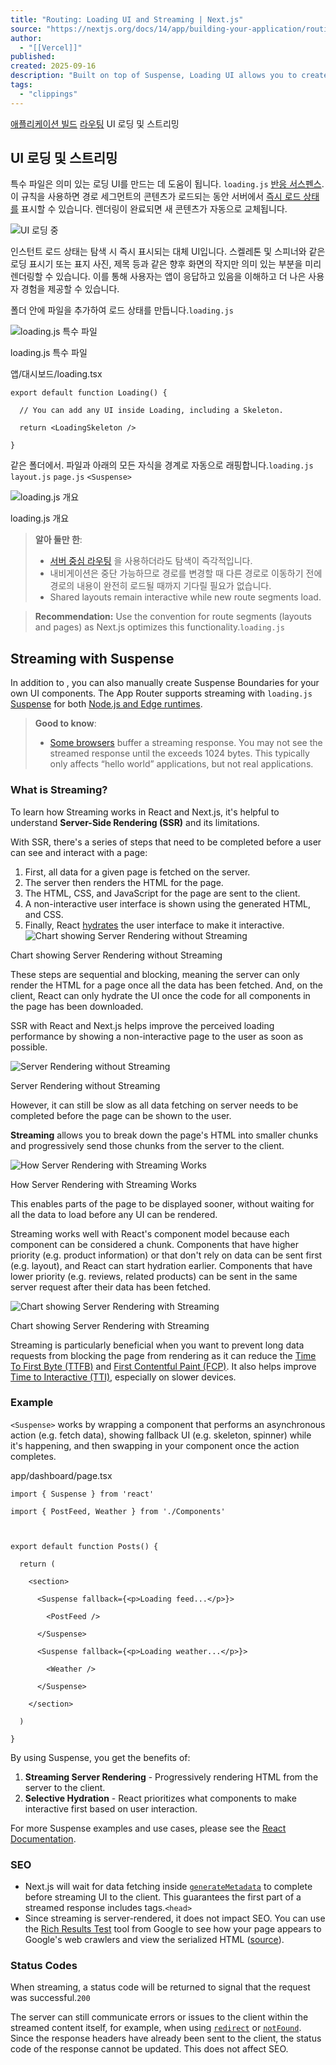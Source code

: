 ```yaml
---
title: "Routing: Loading UI and Streaming | Next.js"
source: "https://nextjs.org/docs/14/app/building-your-application/routing/loading-ui-and-streaming"
author:
  - "[[Vercel]]"
published:
created: 2025-09-16
description: "Built on top of Suspense, Loading UI allows you to create a fallback for specific route segments, and automatically stream content as it becomes ready."
tags:
  - "clippings"
---
```

[애플리케이션 빌드](https://nextjs.org/docs/14/app/building-your-application) [라우팅](https://nextjs.org/docs/14/app/building-your-application/routing) UI 로딩 및 스트리밍

## UI 로딩 및 스트리밍

특수 파일은 의미 있는 로딩 UI를 만드는 데 도움이 됩니다. `loading.js` [반응 서스펜스](https://react.dev/reference/react/Suspense). 이 규칙을 사용하면 경로 세그먼트의 콘텐츠가 로드되는 동안 서버에서 [즉시 로드 상태를](https://nextjs.org/docs/14/app/building-your-application/routing/#instant-loading-states) 표시할 수 있습니다. 렌더링이 완료되면 새 콘텐츠가 자동으로 교체됩니다.

![UI 로딩 중](https://nextjs.org/_next/image?url=https%3A%2F%2Fh8DxKfmAPhn8O0p3.public.blob.vercel-storage.com%2Fdocs%2Flight%2Floading-ui.png&w=1920&q=75)

인스턴트 로드 상태는 탐색 시 즉시 표시되는 대체 UI입니다. 스켈레톤 및 스피너와 같은 로딩 표시기 또는 표지 사진, 제목 등과 같은 향후 화면의 작지만 의미 있는 부분을 미리 렌더링할 수 있습니다. 이를 통해 사용자는 앱이 응답하고 있음을 이해하고 더 나은 사용자 경험을 제공할 수 있습니다.

폴더 안에 파일을 추가하여 로드 상태를 만듭니다.`loading.js`

![loading.js 특수 파일](https://nextjs.org/_next/image?url=https%3A%2F%2Fh8DxKfmAPhn8O0p3.public.blob.vercel-storage.com%2Fdocs%2Flight%2Floading-special-file.png&w=1920&q=75)

loading.js 특수 파일

앱/대시보드/loading.tsx

```
export default function Loading() {

  // You can add any UI inside Loading, including a Skeleton.

  return <LoadingSkeleton />

}
```

같은 폴더에서. 파일과 아래의 모든 자식을 경계로 자동으로 래핑합니다.`loading.js` `layout.js` `page.js` `<Suspense>`

![loading.js 개요](https://nextjs.org/_next/image?url=https%3A%2F%2Fh8DxKfmAPhn8O0p3.public.blob.vercel-storage.com%2Fdocs%2Flight%2Floading-overview.png&w=1920&q=75)

loading.js 개요

> **알아 둘만 한**:
> 
> - [서버 중심 라우팅](https://nextjs.org/docs/14/app/building-your-application/routing/linking-and-navigating#how-routing-and-navigation-works) 을 사용하더라도 탐색이 즉각적입니다.
> - 내비게이션은 중단 가능하므로 경로를 변경할 때 다른 경로로 이동하기 전에 경로의 내용이 완전히 로드될 때까지 기다릴 필요가 없습니다.
> - Shared layouts remain interactive while new route segments load.

> **Recommendation:** Use the convention for route segments (layouts and pages) as Next.js optimizes this functionality.`loading.js`

## Streaming with Suspense

In addition to , you can also manually create Suspense Boundaries for your own UI components. The App Router supports streaming with `loading.js` [Suspense](https://react.dev/reference/react/Suspense) for both [Node.js and Edge runtimes](https://nextjs.org/docs/14/app/building-your-application/rendering/edge-and-nodejs-runtimes).

> **Good to know**:
> 
> - [Some browsers](https://bugs.webkit.org/show_bug.cgi?id=252413) buffer a streaming response. You may not see the streamed response until the exceeds 1024 bytes. This typically only affects “hello world” applications, but not real applications.

### What is Streaming?

To learn how Streaming works in React and Next.js, it's helpful to understand **Server-Side Rendering (SSR)** and its limitations.

With SSR, there's a series of steps that need to be completed before a user can see and interact with a page:

1. First, all data for a given page is fetched on the server.
2. The server then renders the HTML for the page.
3. The HTML, CSS, and JavaScript for the page are sent to the client.
4. A non-interactive user interface is shown using the generated HTML, and CSS.
5. Finally, React [hydrates](https://react.dev/reference/react-dom/client/hydrateRoot#hydrating-server-rendered-html) the user interface to make it interactive.
![Chart showing Server Rendering without Streaming](https://nextjs.org/_next/image?url=https%3A%2F%2Fh8DxKfmAPhn8O0p3.public.blob.vercel-storage.com%2Fdocs%2Flight%2Fserver-rendering-without-streaming-chart.png&w=1920&q=75)

Chart showing Server Rendering without Streaming

These steps are sequential and blocking, meaning the server can only render the HTML for a page once all the data has been fetched. And, on the client, React can only hydrate the UI once the code for all components in the page has been downloaded.

SSR with React and Next.js helps improve the perceived loading performance by showing a non-interactive page to the user as soon as possible.

![Server Rendering without Streaming](https://nextjs.org/_next/image?url=https%3A%2F%2Fh8DxKfmAPhn8O0p3.public.blob.vercel-storage.com%2Fdocs%2Flight%2Fserver-rendering-without-streaming.png&w=1920&q=75)

Server Rendering without Streaming

However, it can still be slow as all data fetching on server needs to be completed before the page can be shown to the user.

**Streaming** allows you to break down the page's HTML into smaller chunks and progressively send those chunks from the server to the client.

![How Server Rendering with Streaming Works](https://nextjs.org/_next/image?url=https%3A%2F%2Fh8DxKfmAPhn8O0p3.public.blob.vercel-storage.com%2Fdocs%2Flight%2Fserver-rendering-with-streaming.png&w=1920&q=75)

How Server Rendering with Streaming Works

This enables parts of the page to be displayed sooner, without waiting for all the data to load before any UI can be rendered.

Streaming works well with React's component model because each component can be considered a chunk. Components that have higher priority (e.g. product information) or that don't rely on data can be sent first (e.g. layout), and React can start hydration earlier. Components that have lower priority (e.g. reviews, related products) can be sent in the same server request after their data has been fetched.

![Chart showing Server Rendering with Streaming](https://nextjs.org/_next/image?url=https%3A%2F%2Fh8DxKfmAPhn8O0p3.public.blob.vercel-storage.com%2Fdocs%2Flight%2Fserver-rendering-with-streaming-chart.png&w=1920&q=75)

Chart showing Server Rendering with Streaming

Streaming is particularly beneficial when you want to prevent long data requests from blocking the page from rendering as it can reduce the [Time To First Byte (TTFB)](https://web.dev/ttfb/) and [First Contentful Paint (FCP)](https://web.dev/first-contentful-paint/). It also helps improve [Time to Interactive (TTI)](https://developer.chrome.com/en/docs/lighthouse/performance/interactive/), especially on slower devices.

### Example

`<Suspense>` works by wrapping a component that performs an asynchronous action (e.g. fetch data), showing fallback UI (e.g. skeleton, spinner) while it's happening, and then swapping in your component once the action completes.

app/dashboard/page.tsx

```
import { Suspense } from 'react'

import { PostFeed, Weather } from './Components'

 

export default function Posts() {

  return (

    <section>

      <Suspense fallback={<p>Loading feed...</p>}>

        <PostFeed />

      </Suspense>

      <Suspense fallback={<p>Loading weather...</p>}>

        <Weather />

      </Suspense>

    </section>

  )

}
```

By using Suspense, you get the benefits of:

1. **Streaming Server Rendering** - Progressively rendering HTML from the server to the client.
2. **Selective Hydration** - React prioritizes what components to make interactive first based on user interaction.

For more Suspense examples and use cases, please see the [React Documentation](https://react.dev/reference/react/Suspense).

### SEO

- Next.js will wait for data fetching inside [`generateMetadata`](https://nextjs.org/docs/14/app/api-reference/functions/generate-metadata) to complete before streaming UI to the client. This guarantees the first part of a streamed response includes tags.`<head>`
- Since streaming is server-rendered, it does not impact SEO. You can use the [Rich Results Test](https://search.google.com/test/rich-results) tool from Google to see how your page appears to Google's web crawlers and view the serialized HTML ([source](https://web.dev/rendering-on-the-web/#seo-considerations)).

### Status Codes

When streaming, a status code will be returned to signal that the request was successful.`200`

The server can still communicate errors or issues to the client within the streamed content itself, for example, when using [`redirect`](https://nextjs.org/docs/14/app/api-reference/functions/redirect) or [`notFound`](https://nextjs.org/docs/14/app/api-reference/functions/not-found). Since the response headers have already been sent to the client, the status code of the response cannot be updated. This does not affect SEO.